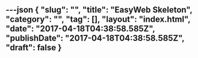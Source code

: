 ---json
{
    "slug": "",
    "title": "EasyWeb Skeleton",
    "category": "",
    "tag": [],
    "layout": "index.html",
    "date": "2017-04-18T04:38:58.585Z",
    "publishDate": "2017-04-18T04:38:58.585Z",
    "draft": false
}
---
